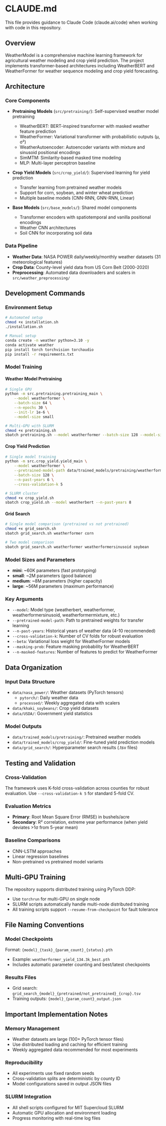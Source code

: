 # CLAUDE.md

This file provides guidance to Claude Code (claude.ai/code) when working with code in this repository.

## Overview

WeatherModel is a comprehensive machine learning framework for agricultural weather modeling and crop yield prediction. The project implements transformer-based architectures including WeatherBERT and WeatherFormer for weather sequence modeling and crop yield forecasting.

## Architecture

### Core Components
- **Pretraining Models** (`src/pretraining/`): Self-supervised weather model pretraining
  - WeatherBERT: BERT-inspired transformer with masked weather feature prediction
  - WeatherFormer: Variational transformer with probabilistic outputs (μ, σ²)
  - WeatherAutoencoder: Autoencoder variants with mixture and sinusoid positional encodings
  - SimMTM: Similarity-based masked time modeling
  - MLP: Multi-layer perceptron baseline

- **Crop Yield Models** (`src/crop_yield/`): Supervised learning for yield prediction
  - Transfer learning from pretrained weather models
  - Support for corn, soybean, and winter wheat prediction
  - Multiple baseline models (CNN-RNN, GNN-RNN, Linear)

- **Base Models** (`src/base_models/`): Shared model components
  - Transformer encoders with spatiotemporal and vanilla positional encodings
  - Weather CNN architectures
  - Soil CNN for incorporating soil data

### Data Pipeline
- **Weather Data**: NASA POWER daily/weekly/monthly weather datasets (31 meteorological features)
- **Crop Data**: County-level yield data from US Corn Belt (2000-2020)
- **Preprocessing**: Automated data downloaders and scalers in `src/weather_preprocessing/`

## Development Commands

### Environment Setup
```bash
# Automated setup
chmod +x installation.sh
./installation.sh

# Manual setup
conda create -n weather python=3.10 -y
conda activate weather
pip install torch torchvision torchaudio
pip install -r requirements.txt
```

### Model Training

#### Weather Model Pretraining
```bash
# Single GPU
python -m src.pretraining.pretraining_main \
    --model weatherformer \
    --batch-size 64 \
    --n-epochs 30 \
    --init-lr 1e-6 \
    --model-size small

# Multi-GPU with SLURM
chmod +x pretraining.sh
sbatch pretraining.sh --model weatherformer --batch-size 128 --model-size small
```

#### Crop Yield Prediction
```bash
# Single model training
python -m src.crop_yield.yield_main \
    --model weatherformer \
    --pretrained-model-path data/trained_models/pretraining/weatherformer_mini.pth \
    --batch-size 128 \
    --n-past-years 6 \
    --cross-validation-k 5

# SLURM cluster
chmod +x crop_yield.sh
sbatch crop_yield.sh --model weatherbert --n-past-years 8
```

#### Grid Search
```bash
# Single model comparison (pretrained vs not pretrained)
chmod +x grid_search.sh
sbatch grid_search.sh weatherformer corn

# Two model comparison  
sbatch grid_search.sh weatherformer weatherformersinusoid soybean
```

### Model Sizes and Parameters
- **mini**: ~60K parameters (fast prototyping)
- **small**: ~2M parameters (good balance)
- **medium**: ~8M parameters (higher capacity)
- **large**: ~56M parameters (maximum performance)

### Key Arguments
- `--model`: Model type (weatherbert, weatherformer, weatherformersinusoid, weatherformermixture, etc.)
- `--pretrained-model-path`: Path to pretrained weights for transfer learning
- `--n-past-years`: Historical years of weather data (4-10 recommended)
- `--cross-validation-k`: Number of CV folds for robust evaluation
- `--beta`: Variational loss weight for WeatherFormer models
- `--masking-prob`: Feature masking probability for WeatherBERT
- `--n-masked-features`: Number of features to predict for WeatherFormer

## Data Organization

### Input Data Structure
- `data/nasa_power/`: Weather datasets (PyTorch tensors)
  - `pytorch/`: Daily weather data
  - `processed/`: Weekly aggregated data with scalers
- `data/khaki_soybeans/`: Crop yield datasets
- `data/USDA/`: Government yield statistics

### Model Outputs
- `data/trained_models/pretraining/`: Pretrained weather models
- `data/trained_models/crop_yield/`: Fine-tuned yield prediction models
- `data/grid_search/`: Hyperparameter search results (.tsv files)

## Testing and Validation

### Cross-Validation
The framework uses K-fold cross-validation across counties for robust evaluation. Use `--cross-validation-k 5` for standard 5-fold CV.

### Evaluation Metrics
- **Primary**: Root Mean Square Error (RMSE) in bushels/acre
- **Secondary**: R² correlation, extreme year performance (when yield deviates >1σ from 5-year mean)

### Baseline Comparisons
- CNN-LSTM approaches
- Linear regression baselines  
- Non-pretrained vs pretrained model variants

## Multi-GPU Training

The repository supports distributed training using PyTorch DDP:
- Use `torchrun` for multi-GPU on single node
- SLURM scripts automatically handle multi-node distributed training
- All training scripts support `--resume-from-checkpoint` for fault tolerance

## File Naming Conventions

### Model Checkpoints
Format: `{model}_{task}_{param_count}_{status}.pth`
- Example: `weatherformer_yield_134.3k_best.pth`
- Includes automatic parameter counting and best/latest checkpoints

### Results Files  
- Grid search: `grid_search_{model}_{pretrained/not_pretrained}_{crop}.tsv`
- Training outputs: `{model}_{param_count}_output.json`

## Important Implementation Notes

### Memory Management
- Weather datasets are large (100+ PyTorch tensor files)
- Use distributed loading and caching for efficient training
- Weekly aggregated data recommended for most experiments

### Reproducibility
- All experiments use fixed random seeds
- Cross-validation splits are deterministic by county ID
- Model configurations saved in output JSON files

### SLURM Integration
- All shell scripts configured for MIT Supercloud SLURM
- Automatic GPU allocation and environment loading
- Progress monitoring with real-time log files